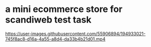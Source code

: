 # a mini ecommerce store for scandiweb test task


https://user-images.githubusercontent.com/55906894/194933021-745f8ac8-d16a-4a55-a8d4-da33b4b21d01.mp4

